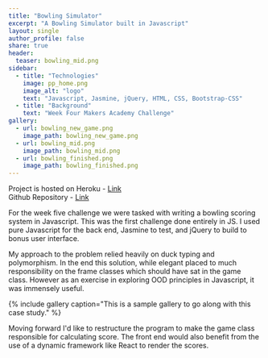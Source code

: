 ```yaml
---
title: "Bowling Simulator"
excerpt: "A Bowling Simulator built in Javascript"
layout: single
author_profile: false
share: true
header:
  teaser: bowling_mid.png
sidebar:
  - title: "Technologies"
    image: pp_home.png
    image_alt: "logo"
    text: "Javascript, Jasmine, jQuery, HTML, CSS, Bootstrap-CSS"
  - title: "Background"
    text: "Week Four Makers Academy Challenge"
gallery:
  - url: bowling_new_game.png
    image_path: bowling_new_game.png
  - url: bowling_mid.png
    image_path: bowling_mid.png
  - url: bowling_finished.png
    image_path: bowling_finished.png
---
```


Project is hosted on Heroku - [Link](https://aqueous-reef-78045.herokuapp.com/)        
Github Repository - [Link](https://github.com/TomStuart92/bowling-challenge)

For the week five challenge we were tasked with writing a bowling scoring system in Javascript. This was the first challenge done entirely in JS. I used pure Javascript for the back end, Jasmine to test, and jQuery to build to bonus user interface.

My approach to the problem relied heavily on duck typing and polymorphism. In the end this solution, while elegant placed to much responsibility on the frame classes which should have sat in the game class. However as an exercise in exploring OOD principles in Javascript, it was immensely useful.

{% include gallery caption="This is a sample gallery to go along with this case study." %}

Moving forward I'd like to restructure the program to make the game class responsible for calculating score. The front end would also benefit from the use of a dynamic framework like React to render the scores.
